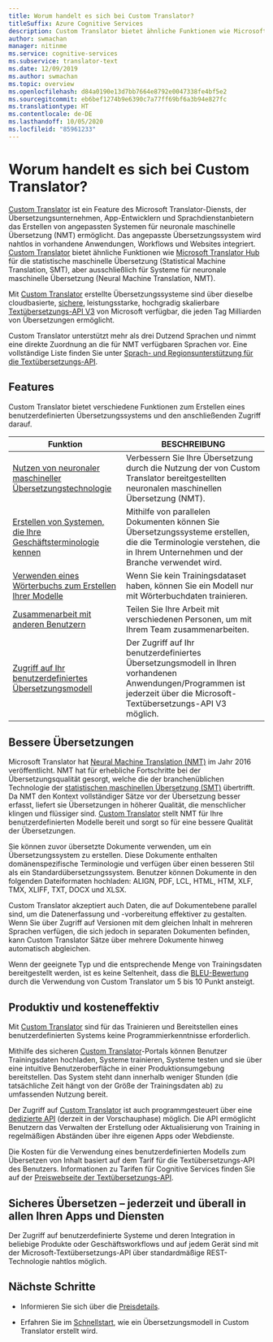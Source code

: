 ```yaml
---
title: Worum handelt es sich bei Custom Translator?
titleSuffix: Azure Cognitive Services
description: Custom Translator bietet ähnliche Funktionen wie Microsoft Translator Hub für die statistische maschinelle Übersetzung (Statistical Machine Translation, SMT), aber ausschließlich für Systeme für neuronale maschinelle Übersetzung (Neural Machine Translation, NMT).
author: swmachan
manager: nitinme
ms.service: cognitive-services
ms.subservice: translator-text
ms.date: 12/09/2019
ms.author: swmachan
ms.topic: overview
ms.openlocfilehash: d84a0190e13d7bb7664e8792e0047338fe4bf5e2
ms.sourcegitcommit: eb6bef1274b9e6390c7a77ff69bf6a3b94e827fc
ms.translationtype: HT
ms.contentlocale: de-DE
ms.lasthandoff: 10/05/2020
ms.locfileid: "85961233"
---
```

# <a name="what-is-custom-translator"></a>Worum handelt es sich bei Custom Translator?

[Custom Translator](https://portal.customtranslator.azure.ai) ist ein Feature des Microsoft Translator-Diensts, der Übersetzungsunternehmen, App-Entwicklern und Sprachdienstanbietern das Erstellen von angepassten Systemen für neuronale maschinelle Übersetzung (NMT) ermöglicht. Das angepasste Übersetzungssystem wird nahtlos in vorhandene Anwendungen, Workflows und Websites integriert. [Custom Translator](https://portal.customtranslator.azure.ai/) bietet ähnliche Funktionen wie [Microsoft Translator Hub](https://hub.microsofttranslator.com/) für die statistische maschinelle Übersetzung (Statistical Machine Translation, SMT), aber ausschließlich für Systeme für neuronale maschinelle Übersetzung (Neural Machine Translation, NMT).

Mit [Custom Translator](https://portal.customtranslator.azure.ai) erstellte Übersetzungssysteme sind über dieselbe cloudbasierte, [sichere](https://cognitive.uservoice.com/knowledgebase/articles/1147537-api-and-customization-confidentiality), leistungsstarke, hochgradig skalierbare [Textübersetzungs-API V3](https://docs.microsoft.com/azure/cognitive-services/translator/reference/v3-0-translate?tabs=curl) von Microsoft verfügbar, die jeden Tag Milliarden von Übersetzungen ermöglicht.

Custom Translator unterstützt mehr als drei Dutzend Sprachen und nimmt eine direkte Zuordnung an die für NMT verfügbaren Sprachen vor. Eine vollständige Liste finden Sie unter [Sprach- und Regionsunterstützung für die Textübersetzungs-API](https://docs.microsoft.com/azure/cognitive-services/translator/language-support#customization).

## <a name="features"></a>Features

Custom Translator bietet verschiedene Funktionen zum Erstellen eines benutzerdefinierten Übersetzungssystems und den anschließenden Zugriff darauf.

|Funktion  |BESCHREIBUNG  |
|---------|---------|
|[Nutzen von neuronaler maschineller Übersetzungstechnologie](https://www.microsoft.com/translator/blog/2016/11/15/microsoft-translator-launching-neural-network-based-translations-for-all-its-speech-languages/)     |  Verbessern Sie Ihre Übersetzung durch die Nutzung der von Custom Translator bereitgestellten neuronalen maschinellen Übersetzung (NMT).       |
|[Erstellen von Systemen, die Ihre Geschäftsterminologie kennen](what-are-parallel-documents.md)     |  Mithilfe von parallelen Dokumenten können Sie Übersetzungssysteme erstellen, die die Terminologie verstehen, die in Ihrem Unternehmen und der Branche verwendet wird.       |
|[Verwenden eines Wörterbuchs zum Erstellen Ihrer Modelle](what-is-dictionary.md)     |   Wenn Sie kein Trainingsdataset haben, können Sie ein Modell nur mit Wörterbuchdaten trainieren.       |
|[Zusammenarbeit mit anderen Benutzern](how-to-manage-settings.md#share-your-workspace)     |   Teilen Sie Ihre Arbeit mit verschiedenen Personen, um mit Ihrem Team zusammenarbeiten.     |
|[Zugriff auf Ihr benutzerdefiniertes Übersetzungsmodell](https://docs.microsoft.com/azure/cognitive-services/translator/reference/v3-0-translate?tabs=curl)     |  Der Zugriff auf Ihr benutzerdefiniertes Übersetzungsmodell in Ihren vorhandenen Anwendungen/Programmen ist jederzeit über die Microsoft-Textübersetzungs-API V3 möglich.       |

## <a name="get-better-translations"></a>Bessere Übersetzungen

Microsoft Translator hat [Neural Machine Translation (NMT)](https://www.microsoft.com/translator/blog/2016/11/15/microsoft-translator-launching-neural-network-based-translations-for-all-its-speech-languages/) im Jahr 2016 veröffentlicht. NMT hat für erhebliche Fortschritte bei der Übersetzungsqualität gesorgt, welche die der branchenüblichen Technologie der [statistischen maschinellen Übersetzung (SMT)](https://en.wikipedia.org/wiki/Statistical_machine_translation) übertrifft. Da NMT den Kontext vollständiger Sätze vor der Übersetzung besser erfasst, liefert sie Übersetzungen in höherer Qualität, die menschlicher klingen und flüssiger sind. [Custom Translator](https://portal.customtranslator.azure.ai) stellt NMT für Ihre benutzerdefinierten Modelle bereit und sorgt so für eine bessere Qualität der Übersetzungen.

Sie können zuvor übersetzte Dokumente verwenden, um ein Übersetzungssystem zu erstellen. Diese Dokumente enthalten domänenspezifische Terminologie und verfügen über einen besseren Stil als ein Standardübersetzungssystem. Benutzer können Dokumente in den folgenden Dateiformaten hochladen: ALIGN, PDF, LCL, HTML, HTM, XLF, TMX, XLIFF, TXT, DOCX und XLSX.

Custom Translator akzeptiert auch Daten, die auf Dokumentebene parallel sind, um die Datenerfassung und -vorbereitung effektiver zu gestalten. Wenn Sie über Zugriff auf Versionen mit dem gleichen Inhalt in mehreren Sprachen verfügen, die sich jedoch in separaten Dokumenten befinden, kann Custom Translator Sätze über mehrere Dokumente hinweg automatisch abgleichen.

Wenn der geeignete Typ und die entsprechende Menge von Trainingsdaten bereitgestellt werden, ist es keine Seltenheit, dass die [BLEU-Bewertung](what-is-bleu-score.md) durch die Verwendung von Custom Translator um 5 bis 10 Punkt ansteigt.

## <a name="be-productive-and-cost-effective"></a>Produktiv und kosteneffektiv

Mit [Custom Translator](https://portal.customtranslator.azure.ai) sind für das Trainieren und Bereitstellen eines benutzerdefinierten Systems keine Programmierkenntnisse erforderlich.

Mithilfe des sicheren [Custom Translator](https://portal.customtranslator.azure.ai)-Portals können Benutzer Trainingsdaten hochladen, Systeme trainieren, Systeme testen und sie über eine intuitive Benutzeroberfläche in einer Produktionsumgebung bereitstellen. Das System steht dann innerhalb weniger Stunden (die tatsächliche Zeit hängt von der Größe der Trainingsdaten ab) zu umfassenden Nutzung bereit.

Der Zugriff auf [Custom Translator](https://portal.customtranslator.azure.ai) ist auch programmgesteuert über eine [dedizierte API](https://custom-api.cognitive.microsofttranslator.com/swagger/) (derzeit in der Vorschauphase) möglich. Die API ermöglicht Benutzern das Verwalten der Erstellung oder Aktualisierung von Training in regelmäßigen Abständen über ihre eigenen Apps oder Webdienste.

Die Kosten für die Verwendung eines benutzerdefinierten Modells zum Übersetzen von Inhalt basiert auf dem Tarif für die Textübersetzungs-API des Benutzers. Informationen zu Tarifen für Cognitive Services finden Sie auf der [Preiswebseite der Textübersetzungs-API](https://azure.microsoft.com/pricing/details/cognitive-services/translator-text-api/).

## <a name="securely-translate-anytime-anywhere-on-all-your-apps-and-services"></a>Sicheres Übersetzen – jederzeit und überall in allen Ihren Apps und Diensten

Der Zugriff auf benutzerdefinierte Systeme und deren Integration in beliebige Produkte oder Geschäftsworkflows und auf jedem Gerät sind mit der Microsoft-Textübersetzungs-API über standardmäßige REST-Technologie nahtlos möglich.

## <a name="next-steps"></a>Nächste Schritte

- Informieren Sie sich über die [Preisdetails](https://azure.microsoft.com/pricing/details/cognitive-services/translator-text-api/).

- Erfahren Sie im [Schnellstart](quickstart-build-deploy-custom-model.md), wie ein Übersetzungsmodell in Custom Translator erstellt wird.
